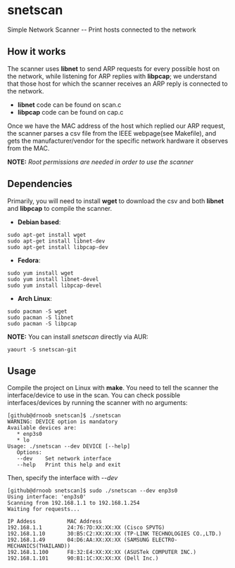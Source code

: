 # snetscan
Simple Network Scanner -- Print hosts connected to the network

## How it works
The scanner uses **libnet** to send ARP requests for every possible host on the network, while listening for ARP replies with **libpcap**; we understand that those host for which the scanner receives an ARP reply is connected to the network.

* **libnet** code can be found on scan.c
* **libpcap** code can be found on cap.c

Once we have the MAC address of the host which replied our ARP request, the scanner parses a csv file from the IEEE webpage(see Makefile), and
gets the manufacturer/vendor for the specific network hardware it observes from the MAC.

__NOTE:__ *Root permissions are needed in order to use the scanner*

## Dependencies

Primarily, you will need to install **wget** to download the csv and both **libnet** and **libpcap** to compile the scanner.

* **Debian based**:

```
sudo apt-get install wget
sudo apt-get install libnet-dev
sudo apt-get install libpcap-dev
```

* **Fedora**:

```
sudo yum install wget
sudo yum install libnet-devel
sudo yum install libpcap-devel
```

* **Arch Linux**:

```
sudo pacman -S wget
sudo pacman -S libnet
sudo pacman -S libpcap
```

__NOTE:__ You can install *snetscan* directly via AUR:

```
yaourt -S snetscan-git
```

## Usage
Compile the project on Linux with **make**. You need to tell the scanner the interface/device to use in the scan. You can check possible interfaces/devices by running the scanner with no arguments:



    [github@drnoob snetscan]$ ./snetscan
    WARNING: DEVICE option is mandatory
    Available devices are:
       * enp3s0
       * lo
    Usage: ./snetscan --dev DEVICE [--help]
       Options:
       --dev    Set network interface
       --help   Print this help and exit

Then, specify the interface with *--dev*    

    [github@drnoob snetscan]$ sudo ./snetscan --dev enp3s0
    Using interface: 'enp3s0'
    Scanning from 192.168.1.1 to 192.168.1.254
    Waiting for requests...

    IP Addess          MAC Address       
    192.168.1.1        24:76:7D:XX:XX:XX (Cisco SPVTG)
    192.168.1.10       30:B5:C2:XX:XX:XX (TP-LINK TECHNOLOGIES CO.,LTD.)
    192.168.1.49       04:D6:AA:XX:XX:XX (SAMSUNG ELECTRO-MECHANICS(THAILAND))
    192.168.1.100      F8:32:E4:XX:XX:XX (ASUSTek COMPUTER INC.)
    192.168.1.101      90:B1:1C:XX:XX:XX (Dell Inc.)
